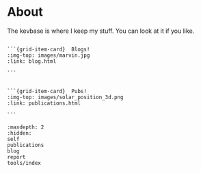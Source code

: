 
# About

The kevbase is where I keep my stuff.  You can look at it if you like.


````{grid} 3

```{grid-item-card}  Blogs!
:img-top: images/marvin.jpg
:link: blog.html

```


```{grid-item-card}  Pubs!
:img-top: images/solar_position_3d.png
:link: publications.html

```

````


```{toctree}
:maxdepth: 2
:hidden:
self
publications
blog
report
tools/index
```

